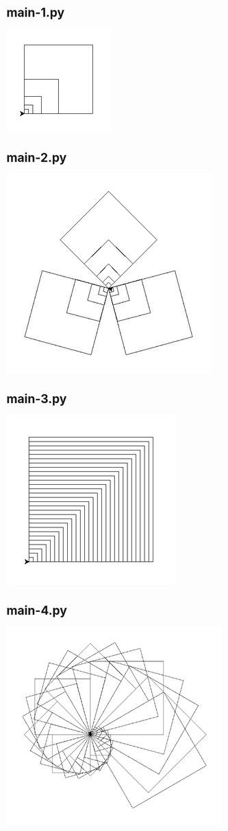 
# main-1.py

![#1](imgs/main-1.png?raw=true)   

# main-2.py

![#2](imgs/main-2.png?raw=true)   

# main-3.py

![#3](imgs/main-3.png?raw=true)   

# main-4.py

![#4](imgs/main-4.png?raw=true)   


